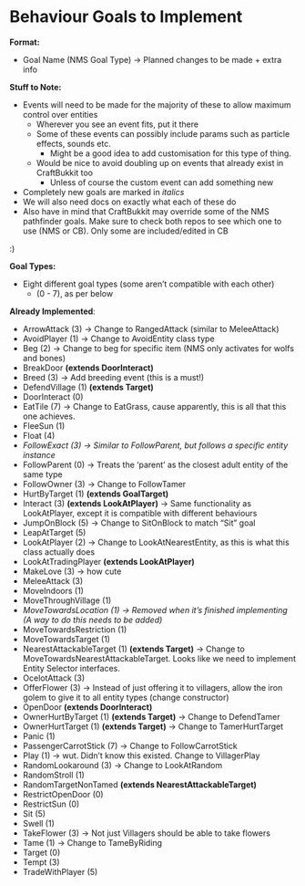 Behaviour Goals to Implement
===========================

**Format:**

* Goal Name (NMS Goal Type) -> Planned changes to be made + extra info

**Stuff to Note:**

* Events will need to be made for the majority of these to allow maximum control over entities
    * Wherever you see an event fits, put it there
    * Some of these events can possibly include params such as particle effects, sounds etc.
        * Might be a good idea to add customisation for this type of thing.
    * Would be nice to avoid doubling up on events that already exist in CraftBukkit too
        * Unless of course the custom event can add something new
* Completely new goals are marked in *italics*
* We will also need docs on exactly what each of these do
* Also have in mind that CraftBukkit may override some of the NMS pathfinder goals. Make sure to check both repos to see which one to use (NMS or CB). Only some are included/edited in CB

:)

**Goal Types:**

* Eight different goal types (some aren’t compatible with each other)
    * (0 - 7), as per below

**Already Implemented**:

* ArrowAttack (3) -> Change to RangedAttack (similar to MeleeAttack)
* AvoidPlayer (1) -> Change to AvoidEntity class type
* Beg (2) -> Change to beg for specific item (NMS only activates for wolfs and bones)
* BreakDoor **(extends DoorInteract)**
* Breed (3) -> Add breeding event (this is a must!)
* DefendVillage (1) **(extends Target)**
* DoorInteract (0)
* EatTile (7) -> Change to EatGrass, cause apparently, this is all that this one achieves.
* FleeSun (1)
* Float (4)
* *FollowExact (3) -> Similar to FollowParent, but follows a specific entity instance*
* FollowParent (0) -> Treats the ‘parent’ as the closest adult entity of the same type
* FollowOwner (3) -> Change to FollowTamer
* HurtByTarget (1) **(extends GoalTarget)**
* Interact (3) **(extends LookAtPlayer)** -> Same functionality as LookAtPlayer, except it is compatible with different behaviours
* JumpOnBlock (5) -> Change to SitOnBlock to match “Sit” goal
* LeapAtTarget (5)
* LookAtPlayer (2) -> Change to LookAtNearestEntity, as this is what this class actually does
* LookAtTradingPlayer **(extends LookAtPlayer)**
* MakeLove (3) -> how cute
* MeleeAttack (3)
* MoveIndoors (1)
* MoveThroughVillage (1)
* *MoveTowardsLocation (1) -> Removed when it’s finished implementing (A way to do this needs to be added)*
* MoveTowardsRestriction (1)
* MoveTowardsTarget (1)
* NearestAttackableTarget (1) **(extends Target)** -> Change to MoveTowardsNearestAttackableTarget. Looks like we need to implement Entity Selector interfaces.
* OcelotAttack (3)
* OfferFlower (3) -> Instead of just offering it to villagers, allow the iron golem to give it to all entity types (change constructor)
* OpenDoor **(extends DoorInteract)**
* OwnerHurtByTarget (1) **(extends Target)** -> Change to DefendTamer
* OwnerHurtTarget (1) **(extends Target)** -> Change to TamerHurtTarget
* Panic (1)
* PassengerCarrotStick (7) -> Change to FollowCarrotStick
* Play (1) -> wut. Didn’t know this existed. Change to VillagerPlay
* RandomLookaround (3) -> Change to LookAtRandom
* RandomStroll (1)
* RandomTargetNonTamed **(extends NearestAttackableTarget)**
* RestrictOpenDoor (0)
* RestrictSun (0)
* Sit (5)
* Swell (1)
* TakeFlower (3) -> Not just Villagers should be able to take flowers
* Tame (1) -> Change to TameByRiding
* Target (0)
* Tempt (3)
* TradeWithPlayer (5)